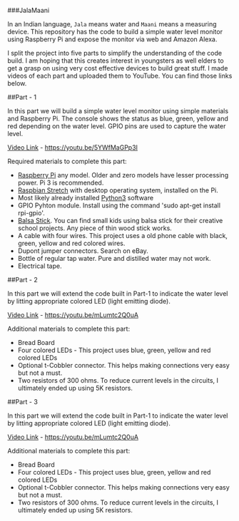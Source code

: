 
###JalaMaani


In an Indian language, `Jala` means water and `Maani` means a measuring device. This repository has the code to build a simple water level monitor using Raspberry Pi and expose the monitor via web and Amazon Alexa.

I split the project into five parts to simplify the understanding of the code build. I am hoping that this creates interest in youngsters as well elders to get a grasp on using very cost effective devices to build great stuff. I made videos of each part and uploaded them to YouTube. You can find those links below.

##Part - 1

In this part we will build a simple water level monitor using simple materials and Raspberry Pi. The console shows the status as blue, green, yellow and red depending on the water level. GPIO pins are used to capture the water level.

[Video Link](https://youtu.be/5YWfMaGPp3I) - https://youtu.be/5YWfMaGPp3I

Required materials to complete this part:

- [Raspberry Pi](https://www.raspberrypi.org/products/) any model. Older and zero models have lesser processing power. Pi 3 is recommended. 
- [Raspbian Stretch](https://www.raspberrypi.org/downloads/raspbian/) with desktop operating system, installed on the Pi. 
- Most likely already installed [Python3](https://www.python.org/downloads/) software 
- GPIO Pyhton module. Install using the command 'sudo apt-get install rpi-gpio'.
- [Balsa Stick](https://www.hobbylobby.com/Crafts-Hobbies/Painting-Surfaces/Wood/36-Balsa-Stick-Pack/p/20138). You can find small kids using balsa stick for their creative school projects. Any piece of thin wood stick works.
- A cable with four wires. This project uses a old phone cable with black, green, yellow and red colored wires.
- Dupont jumper connectors. Search on eBay. 
- Bottle of regular tap water. Pure and distilled water may not work.
- Electrical tape.

##Part - 2

In this part we will extend the code built in Part-1 to indicate the water level by litting appropriate colored LED (light emitting diode). 

[Video Link](https://youtu.be/mLumtc2Q0uA) - https://youtu.be/mLumtc2Q0uA

Additional materials to complete this part:

- Bread Board
- Four colored LEDs - This project uses blue, green, yellow and red colored LEDs
- Optional t-Cobbler connector. This helps making connections very easy but not a must.
- Two resistors of 300 ohms. To reduce current levels in the circuits, I ultimately ended up using 5K resistors.

##Part - 3

In this part we will extend the code built in Part-1 to indicate the water level by litting appropriate colored LED (light emitting diode). 

[Video Link](https://youtu.be/mLumtc2Q0uA) - https://youtu.be/mLumtc2Q0uA

Additional materials to complete this part:

- Bread Board
- Four colored LEDs - This project uses blue, green, yellow and red colored LEDs
- Optional t-Cobbler connector. This helps making connections very easy but not a must.
- Two resistors of 300 ohms. To reduce current levels in the circuits, I ultimately ended up using 5K resistors.

